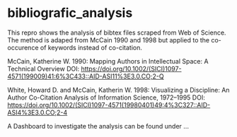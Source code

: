 # bibliografic_analysis

This repro shows the analysis of bibtex files scraped from Web of Science.
The method is adaped from McCain 1990 and 1998 but applied to the co-occurence of keywords instead of co-citation.


McCain, Katherine W. 1990: Mapping Authors in Intellectual Space: A Technical Overview
DOI: https://doi.org/10.1002/(SICI)1097-4571(199009)41:6%3C433::AID-ASI11%3E3.0.CO;2-Q

White, Howard D. and McCain, Katherin W. 1998: Visualizing a Discipline: An Author Co-Citation Analysis
of Information Science, 1972–1995
DOI: https://doi.org/10.1002/(SICI)1097-4571(19980401)49:4%3C327::AID-ASI4%3E3.0.CO;2-4

A Dashboard to investigate the analysis can be found under ...
